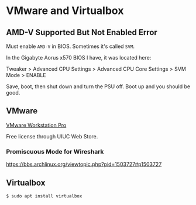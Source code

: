 # VMware and Virtualbox

## AMD-V Supported But Not Enabled Error

Must enable `AMD-V` in BIOS. Sometimes it's called `SVM`.

In the Gigabyte Aorus x570 BIOS I have, it was located here:

Tweaker > Advanced CPU Settings > Advanced CPU Core Settings > SVM Mode > ENABLE

Save, boot, then shut down and turn the PSU off. Boot up and you should be good.

## VMware

[VMware Workstation Pro](https://websiteforstudents.com/installing-vmware-workstation-14-pro-ubuntu-17-04-17-10/)

Free license through UIUC Web Store.

### Promiscuous Mode for Wireshark

https://bbs.archlinux.org/viewtopic.php?pid=1503727#p1503727

## Virtualbox

```bash
$ sudo apt install virtualbox
```
